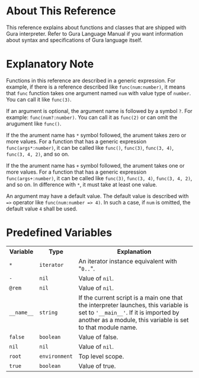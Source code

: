 # About This Reference

This reference explains about functions and classes that are shipped with Gura interpreter.
Refer to Gura Language Manual if you want information
about syntax and specifications of Gura language itself.

# Explanatory Note

Functions in this reference are described in a generic expression.
For example, if there is a reference described like `func(num:number)`,
it means that `func` function takes one argument named `num` with value type of `number`.
You can call it like `func(3)`.

If an argument is optional, the argument name is followed by a symbol `?`.
For example: `func(num?:number)`.
You can call it as `func(2)` or can omit the arugument like `func()`.

If the the arument name has `*` symbol followed, the arument takes zero or more values.
For a function that has a generic expression `func(args*:number)`,
it can be called like `func()`, `func(3)`, `func(3, 4)`, `func(3, 4, 2)`, and so on.

If the the arument name has `+` symbol followed, the arument takes one or more values.
For a function that has a generic expression `func(args+:number)`,
it can be called like `func(3)`, `func(3, 4)`, `func(3, 4, 2)`, and so on.
In difference with `*`, it must take at least one value.

An argument may have a default value.
The default value is described with `=>` operator like `func(num:number => 4)`.
In such a case, if `num` is omitted, the default value `4` shall be used.

# Predefined Variables

<table>
<tr><th>Variable</th><th>Type</th><th>Explanation</th></tr>

<tr><td><code>*</code></td><td><code>iterator</code></td>
<td>An iterator instance equivalent with "<code>0..</code>".</td></tr>

<tr><td><code>-</code></td><td><code>nil</code></td>
<td>Value of <code>nil</code>.</td></tr>

<tr><td><code>@rem</code></td><td><code>nil</code></td>
<td>Value of <code>nil</code>.</td></tr>

<tr><td><code>__name__</code></td><td><code>string</code></td>
<td>If the current script is a main one that the interpreter launches, this variable is set to <code>'__main__'</code>.
If it is imported by another as a module, this variable is set to that module name.</td></tr>

<tr><td><code>false</code></td><td><code>boolean</code></td>
<td>Value of false.</td></tr>

<tr><td><code>nil</code></td><td><code>nil</code></td>
<td>Value of <code>nil</code>.</td></tr>

<tr><td><code>root</code></td><td><code>environment</code></td>
<td>Top level scope.</td></tr>

<tr><td><code>true</code></td><td><code>boolean</code></td>
<td>Value of true.</td></tr>

</table>
